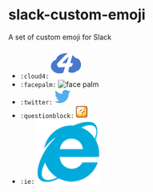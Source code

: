 # slack-custom-emoji
A set of custom emoji for Slack

- `:cloud4:` ![Cloud Four](https://github.com/derekshirk/slack-custom-emoji/blob/master/emoji/cloud4-icon.png?raw=true")  
- `:facepalm:` ![face palm](https://github.com/derekshirk/slack-custom-emoji/blob/master/emoji/faceplam.gif?raw=true")  
- `:twitter:` ![twitter](https://github.com/derekshirk/slack-custom-emoji/blob/master/emoji/twitter.png?raw=true")  
- `:questionblock:` ![question block](https://github.com/derekshirk/slack-custom-emoji/blob/master/emoji/questionblock.png?raw=true")  
- `:ie:` ![ie](https://github.com/derekshirk/slack-custom-emoji/blob/master/emoji/ie.png?raw=true")  
